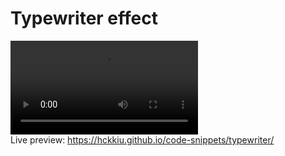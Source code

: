 # Typewriter effect
![typewriter video](typewriter.MOV)  
Live preview: https://hckkiu.github.io/code-snippets/typewriter/
